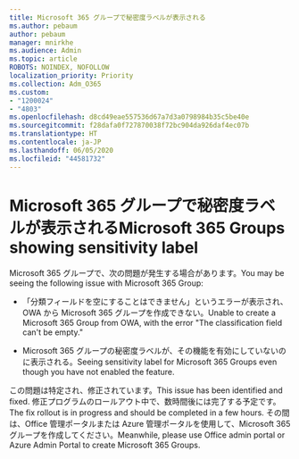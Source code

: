 ```yaml
---
title: Microsoft 365 グループで秘密度ラベルが表示される
ms.author: pebaum
author: pebaum
manager: mnirkhe
ms.audience: Admin
ms.topic: article
ROBOTS: NOINDEX, NOFOLLOW
localization_priority: Priority
ms.collection: Adm_O365
ms.custom:
- "1200024"
- "4803"
ms.openlocfilehash: d8cd49eae557536d67a7d3a0798984b35c5be40e
ms.sourcegitcommit: f28dafa0f727870038f72bc904da926daf4ec07b
ms.translationtype: HT
ms.contentlocale: ja-JP
ms.lasthandoff: 06/05/2020
ms.locfileid: "44581732"
---
```

# <a name="microsoft-365-groups-showing-sensitivity-label"></a><span data-ttu-id="a29fc-102">Microsoft 365 グループで秘密度ラベルが表示される</span><span class="sxs-lookup"><span data-stu-id="a29fc-102">Microsoft 365 Groups showing sensitivity label</span></span>

<span data-ttu-id="a29fc-103">Microsoft 365 グループで、次の問題が発生する場合があります。</span><span class="sxs-lookup"><span data-stu-id="a29fc-103">You may be seeing the following issue with Microsoft 365 Group:</span></span>

- <span data-ttu-id="a29fc-104">「分類フィールドを空にすることはできません」というエラーが表示され、OWA から Microsoft 365 グループを作成できない。</span><span class="sxs-lookup"><span data-stu-id="a29fc-104">Unable to create a Microsoft 365 Group from OWA, with the error "The classification field can't be empty."</span></span>

- <span data-ttu-id="a29fc-105">Microsoft 365 グループの秘密度ラベルが、その機能を有効にしていないのに表示される。</span><span class="sxs-lookup"><span data-stu-id="a29fc-105">Seeing sensitivity label for Microsoft 365 Groups even though you have not enabled the feature.</span></span>

<span data-ttu-id="a29fc-106">この問題は特定され、修正されています。</span><span class="sxs-lookup"><span data-stu-id="a29fc-106">This issue has been identified and fixed.</span></span> <span data-ttu-id="a29fc-107">修正プログラムのロールアウト中で、数時間後には完了する予定です。</span><span class="sxs-lookup"><span data-stu-id="a29fc-107">The fix rollout is in progress and should be completed in a few hours.</span></span> <span data-ttu-id="a29fc-108">その間は、Office 管理ポータルまたは Azure 管理ポータルを使用して、Microsoft 365 グループを作成してください。</span><span class="sxs-lookup"><span data-stu-id="a29fc-108">Meanwhile, please use Office admin portal or Azure Admin Portal to create Microsoft 365 Groups.</span></span>  
